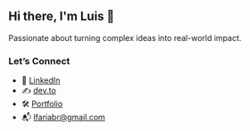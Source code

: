 ## Hi there, I'm Luis 👋

Passionate about turning complex ideas into real-world impact.

### Let’s Connect

- 💼 [LinkedIn](https://linkedin.com/in/lfariabr)
- ✍️ [dev.to](https://dev.to/lfariaus)
- 🛠️ [Portfolio](https://luisfaria.dev)
- 📬 lfariabr@gmail.com
